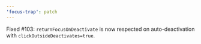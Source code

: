 ```yaml
---
'focus-trap': patch
---
```


Fixed #103: `returnFocusOnDeactivate` is now respected on auto-deactivation with `clickOutsideDeactivates=true`.
